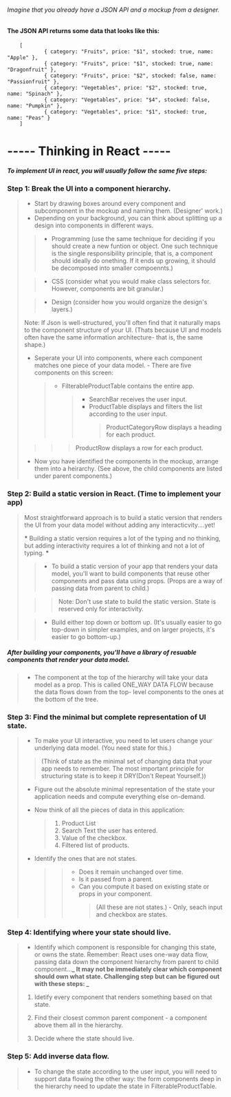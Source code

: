 ###### Imagine that you already have a JSON API and a mockup from a designer.

#### The JSON API returns some data that looks like this:

        [
                { category: "Fruits", price: "$1", stocked: true, name: "Apple" },
                { category: "Fruits", price: "$1", stocked: true, name: "Dragonfruit" },
                { category: "Fruits", price: "$2", stocked: false, name: "Passionfruit" },
                { category: "Vegetables", price: "$2", stocked: true, name: "Spinach" },
                { category: "Vegetables", price: "$4", stocked: false, name: "Pumpkin" },
                { category: "Vegetables", price: "$1", stocked: true, name: "Peas" }
        ]

# ----- Thinking in React -----

##### To implement UI in react, you will usually follow the same five steps:

### Step 1: Break the UI into a component hierarchy.

> - Start by drawing boxes around every component and subcomponent in the mockup and naming them. (Designer' work.)
> - Depending on your background, you can think about splitting up a design into components in different ways.
>
> > - Programming (use the same technique for deciding if you should create a new funtion or object. One such technique is the single responsibility principle, that is, a component should ideally do onething. If it ends up growing, it should be decomposed into smaller compoennts.)
>
> > - CSS (consider what you would make class selectors for. However, components are bit granular.)
>
> > - Design (consider how you would organize the design's layers.)
>
> Note: If Json is well-structured, you'll often find that it naturally maps to the component structure of your UI. (Thats because UI and models often have the same information architecture- that is, the same shape.)
>
> - Seperate your UI into components, where each component matches one piece of your data model. - There are five components on this screen:
>   > - FilterableProductTable contains the entire app.
>   >   > - SearchBar receives the user input.
>   >   > - ProductTable displays and filters the list according to the user input.
>   >   >   > ProductCategoryRow displays a heading for each product.
>
> > > > ProductRow displays a row for each product.
>
> - Now you have identified the components in the mockup, arrange them into a heirarchy. (See above, the child components are listed under parent components.)

### Step 2: Build a static version in React. (Time to implement your app)

> Most straightforward approach is to build a static version that renders the UI from your data model without adding any interacticvity....yet!
>
> **\*** Building a static version requires a lot of the typing and no thinking, but adding interactivity requires a lot of thinking and not a lot of typing. **\***
>
> > - To build a static version of your app that renders your data model, you'll want to build components that reuse other components and pass data using props. (Props are a way of passing data from parent to child.)
>
> > > Note: Don't use state to build the static version. State is reserved only for interactivity.
>
> > - Build either top down or bottom up. (It's usually easier to go top-down in simpler examples, and on larger projects, it's easier to go bottom-up.)

##### After building your components, you'll have a library of resuable components that render your data model.

> - The component at the top of the hierarchy will take your data model as a prop. This is called ONE_WAY DATA FLOW because the data flows down from the top- level components to the ones at the bottom of the tree.

### Step 3: Find the minimal but complete representation of UI state.

> - To make your UI interactive, you need to let users change your underlying data model. (You need state for this.)
>
> > (Think of state as the minimal set of changing data that your app needs to remember. The most important principle for structuring state is to keep it DRY(Don't Repeat Yourself.))
>
> - Figure out the absolute minimal representation of the state your application needs and compute everything else on-demand.
>
> - Now think of all the pieces of data in this application:
>
>   > 1. Product List
>   > 2. Search Text the user has entered.
>   > 3. Value of the checkbox.
>   > 4. Filtered list of products.
>
> - Identify the ones that are not states.
>   > > - Does it remain unchanged over time.
>   > > - Is it passed from a parent.
>   > > - Can you compute it based on existing state or props in your component.
>   > >   > (All these are not states.) - Only, seach input and checkbox are states.

### Step 4: Identifying where your state should live.

> - Identify which component is responsible for changing this state, or owns the state.
>   Remember: React uses one-way data flow, passing data down the component hierarchy from parent to child component...**_ It may not be immediately clear which component should own what state. Challenging step but can be figured out with these steps: _**
>
> 1.  Idetify every component that renders something based on that state.
>
> 2.  Find their closest common parent component - a component above them all in the hierarchy.
>
> 3.  Decide where the state should live.

### Step 5: Add inverse data flow.

> - To change the state according to the user input, you will need to support data flowing the other way: the form components deep in the hierarchy need to update the state in FilterableProductTable.
